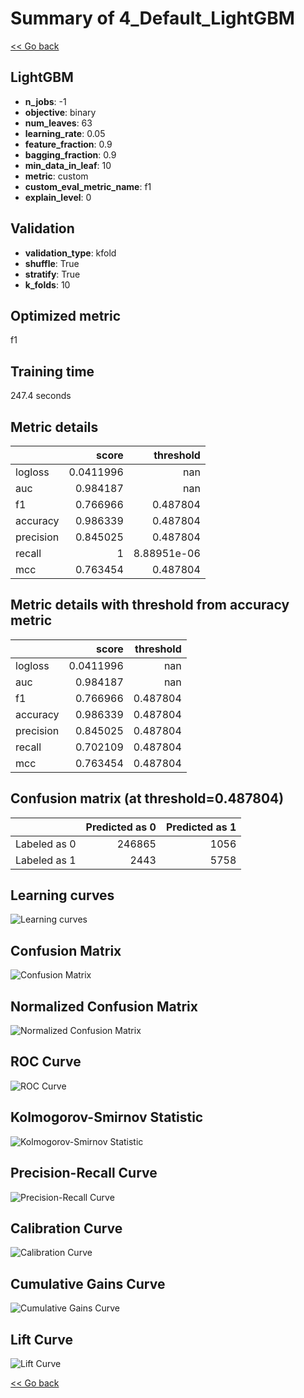 # Summary of 4_Default_LightGBM

[<< Go back](../README.md)


## LightGBM
- **n_jobs**: -1
- **objective**: binary
- **num_leaves**: 63
- **learning_rate**: 0.05
- **feature_fraction**: 0.9
- **bagging_fraction**: 0.9
- **min_data_in_leaf**: 10
- **metric**: custom
- **custom_eval_metric_name**: f1
- **explain_level**: 0

## Validation
 - **validation_type**: kfold
 - **shuffle**: True
 - **stratify**: True
 - **k_folds**: 10

## Optimized metric
f1

## Training time

247.4 seconds

## Metric details
|           |     score |     threshold |
|:----------|----------:|--------------:|
| logloss   | 0.0411996 | nan           |
| auc       | 0.984187  | nan           |
| f1        | 0.766966  |   0.487804    |
| accuracy  | 0.986339  |   0.487804    |
| precision | 0.845025  |   0.487804    |
| recall    | 1         |   8.88951e-06 |
| mcc       | 0.763454  |   0.487804    |


## Metric details with threshold from accuracy metric
|           |     score |   threshold |
|:----------|----------:|------------:|
| logloss   | 0.0411996 |  nan        |
| auc       | 0.984187  |  nan        |
| f1        | 0.766966  |    0.487804 |
| accuracy  | 0.986339  |    0.487804 |
| precision | 0.845025  |    0.487804 |
| recall    | 0.702109  |    0.487804 |
| mcc       | 0.763454  |    0.487804 |


## Confusion matrix (at threshold=0.487804)
|              |   Predicted as 0 |   Predicted as 1 |
|:-------------|-----------------:|-----------------:|
| Labeled as 0 |           246865 |             1056 |
| Labeled as 1 |             2443 |             5758 |

## Learning curves
![Learning curves](learning_curves.png)
## Confusion Matrix

![Confusion Matrix](confusion_matrix.png)


## Normalized Confusion Matrix

![Normalized Confusion Matrix](confusion_matrix_normalized.png)


## ROC Curve

![ROC Curve](roc_curve.png)


## Kolmogorov-Smirnov Statistic

![Kolmogorov-Smirnov Statistic](ks_statistic.png)


## Precision-Recall Curve

![Precision-Recall Curve](precision_recall_curve.png)


## Calibration Curve

![Calibration Curve](calibration_curve_curve.png)


## Cumulative Gains Curve

![Cumulative Gains Curve](cumulative_gains_curve.png)


## Lift Curve

![Lift Curve](lift_curve.png)



[<< Go back](../README.md)
